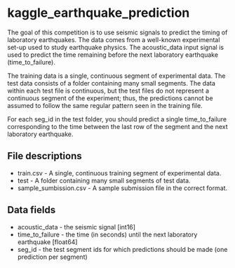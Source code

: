 # kaggle_earthquake_prediction

The goal of this competition is to use seismic signals to predict the timing of laboratory earthquakes. The data comes from a well-known experimental set-up used to study earthquake physics. The acoustic_data input signal is used to predict the time remaining before the next laboratory earthquake (time_to_failure).

The training data is a single, continuous segment of experimental data. The test data consists of a folder containing many small segments. The data within each test file is continuous, but the test files do not represent a continuous segment of the experiment; thus, the predictions cannot be assumed to follow the same regular pattern seen in the training file.

For each seg_id in the test folder, you should predict a single time_to_failure corresponding to the time between the last row of the segment and the next laboratory earthquake.

## File descriptions
 * train.csv - A single, continuous training segment of experimental data.   
 * test - A folder containing many small segments of test data.   
 * sample_sumbission.csv - A sample submission file in the correct format.   

## Data fields
* acoustic_data - the seismic signal [int16]   
* time_to_failure - the time (in seconds) until the next laboratory earthquake [float64]   
* seg_id - the test segment ids for which predictions should be made (one prediction per segment)   
